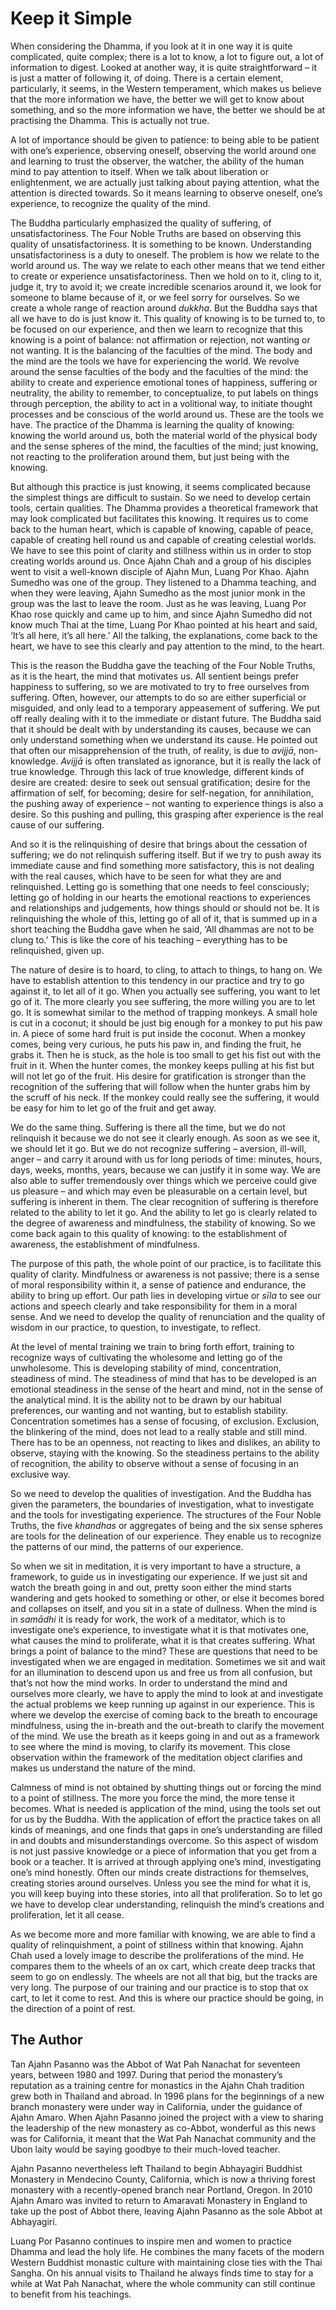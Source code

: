 Keep it Simple
==============

When considering the Dhamma, if you look at it in one way it is quite
complicated, quite complex; there is a lot to know, a lot to figure out,
a lot of information to digest. Looked at another way, it is quite
straightforward – it is just a matter of following it, of doing. There
is a certain element, particularly, it seems, in the Western
temperament, which makes us believe that the more information we have,
the better we will get to know about something, and so the more
information we have, the better we should be at practising the Dhamma.
This is actually not true.

A lot of importance should be given to patience: to being able to be
patient with one’s experience, observing oneself, observing the world
around one and learning to trust the observer, the watcher, the ability
of the human mind to pay attention to itself. When we talk about
liberation or enlightenment, we are actually just talking about paying
attention, what the attention is directed towards. So it means learning
to observe oneself, one’s experience, to recognize the quality of the
mind.

The Buddha particularly emphasized the quality of suffering, of
unsatisfactoriness. The Four Noble Truths are based on observing this
quality of unsatisfactoriness. It is something to be known.
Understanding unsatisfactoriness is a duty to oneself. The problem is
how we relate to the world around us. The way we relate to each other
means that we tend either to create or experience unsatisfactoriness.
Then we hold on to it, cling to it, judge it, try to avoid it; we create
incredible scenarios around it, we look for someone to blame because of
it, or we feel sorry for ourselves. So we create a whole range of
reaction around *dukkha*. But the Buddha says that all we have to do is
just know it. This quality of knowing is to be turned to, to be focused
on our experience, and then we learn to recognize that this knowing is a
point of balance: not affirmation or rejection, not wanting or not
wanting. It is the balancing of the faculties of the mind. The body and
the mind are the tools we have for experiencing the world. We revolve
around the sense faculties of the body and the faculties of the mind:
the ability to create and experience emotional tones of happiness,
suffering or neutrality, the ability to remember, to conceptualize, to
put labels on things through perception, the ability to act in a
volitional way, to initiate thought processes and be conscious of the
world around us. These are the tools we have. The practice of the Dhamma
is learning the quality of knowing: knowing the world around us, both
the material world of the physical body and the sense spheres of the
mind, the faculties of the mind; just knowing, not reacting to the
proliferation around them, but just being with the knowing.

But although this practice is just knowing, it seems complicated because
the simplest things are difficult to sustain. So we need to develop
certain tools, certain qualities. The Dhamma provides a theoretical
framework that may look complicated but facilitates this knowing. It
requires us to come back to the human heart, which is capable of
knowing, capable of peace, capable of creating hell round us and capable
of creating celestial worlds. We have to see this point of clarity and
stillness within us in order to stop creating worlds around us. Once
Ajahn Chah and a group of his disciples went to visit a well-known
disciple of Ajahn Mun, Luang Por Khao. Ajahn Sumedho was one of the
group. They listened to a Dhamma teaching, and when they were leaving,
Ajahn Sumedho as the most junior monk in the group was the last to leave
the room. Just as he was leaving, Luang Por Khao rose quickly and came
up to him, and since Ajahn Sumedho did not know much Thai at the time,
Luang Por Khao pointed at his heart and said, ‘It’s all here, it’s all
here.’ All the talking, the explanations, come back to the heart, we
have to see this clearly and pay attention to the mind, to the heart.

This is the reason the Buddha gave the teaching of the Four Noble
Truths, as it is the heart, the mind that motivates us. All sentient
beings prefer happiness to suffering, so we are motivated to try to free
ourselves from suffering. Often, however, our attempts to do so are
either superficial or misguided, and only lead to a temporary
appeasement of suffering. We put off really dealing with it to the
immediate or distant future. The Buddha said that it should be dealt
with by understanding its causes, because we can only understand
something when we understand its cause. He pointed out that often our
misapprehension of the truth, of reality, is due to *avijjā*,
non-knowledge. *Avijjā* is often translated as ignorance, but it is
really the lack of true knowledge. Through this lack of true knowledge,
different kinds of desire are created: desire to seek out sensual
gratification; desire for the affirmation of self, for becoming; desire
for self-negation, for annihilation, the pushing away of experience –
not wanting to experience things is also a desire. So this pushing and
pulling, this grasping after experience is the real cause of our
suffering.

And so it is the relinquishing of desire that brings about the cessation
of suffering; we do not relinquish suffering itself. But if we try to
push away its immediate cause and find something more satisfactory, this
is not dealing with the real causes, which have to be seen for what they
are and relinquished. Letting go is something that one needs to feel
consciously; letting go of holding in our hearts the emotional reactions
to experiences and relationships and judgements, how things should or
should not be. It is relinquishing the whole of this, letting go of all
of it, that is summed up in a short teaching the Buddha gave when he
said, ‘All dhammas are not to be clung to.’ This is like the core of his
teaching – everything has to be relinquished, given up.

The nature of desire is to hoard, to cling, to attach to things, to hang
on. We have to establish attention to this tendency in our practice and
try to go against it, to let all of it go. When you actually see
suffering, you want to let go of it. The more clearly you see suffering,
the more willing you are to let go. It is somewhat similar to the method
of trapping monkeys. A small hole is cut in a coconut; it should be just
big enough for a monkey to put his paw in. A piece of some hard fruit is
put inside the coconut. When a monkey comes, being very curious, he puts
his paw in, and finding the fruit, he grabs it. Then he is stuck, as the
hole is too small to get his fist out with the fruit in it. When the
hunter comes, the monkey keeps pulling at his fist but will not let go
of the fruit. His desire for gratification is stronger than the
recognition of the suffering that will follow when the hunter grabs him
by the scruff of his neck. If the monkey could really see the suffering,
it would be easy for him to let go of the fruit and get away.

We do the same thing. Suffering is there all the time, but we do not
relinquish it because we do not see it clearly enough. As soon as we see
it, we should let it go. But we do not recognize suffering – aversion,
ill-will, anger – and carry it around with us for long periods of time:
minutes, hours, days, weeks, months, years, because we can justify it in
some way. We are also able to suffer tremendously over things which we
perceive could give us pleasure – and which may even be pleasurable on a
certain level, but suffering is inherent in them. The clear recognition
of suffering is therefore related to the ability to let it go. And the
ability to let go is clearly related to the degree of awareness and
mindfulness, the stability of knowing. So we come back again to this
quality of knowing: to the establishment of awareness, the establishment
of mindfulness.

The purpose of this path, the whole point of our practice, is to
facilitate this quality of clarity. Mindfulness or awareness is not
passive; there is a sense of moral responsibility within it, a sense of
patience and endurance, the ability to bring up effort. Our path lies in
developing virtue or *sīla* to see our actions and speech clearly and
take responsibility for them in a moral sense. And we need to develop
the quality of renunciation and the quality of wisdom in our practice,
to question, to investigate, to reflect.

At the level of mental training we train to bring forth effort, training
to recognize ways of cultivating the wholesome and letting go of the
unwholesome. This is developing stability of mind, concentration,
steadiness of mind. The steadiness of mind that has to be developed is
an emotional steadiness in the sense of the heart and mind, not in the
sense of the analytical mind. It is the ability not to be drawn by our
habitual preferences, our wanting and not wanting, but to establish
stability. Concentration sometimes has a sense of focusing, of
exclusion. Exclusion, the blinkering of the mind, does not lead to a
really stable and still mind. There has to be an openness, not reacting
to likes and dislikes, an ability to observe, staying with the knowing.
So the steadiness pertains to the ability of recognition, the ability to
observe without a sense of focusing in an exclusive way.

So we need to develop the qualities of investigation. And the Buddha has
given the parameters, the boundaries of investigation, what to
investigate and the tools for investigating experience. The structures
of the Four Noble Truths, the five *khandhas* or aggregates of being and
the six sense spheres are tools for the delineation of our experience.
They enable us to recognize the patterns of our mind, the patterns of
our experience.

So when we sit in meditation, it is very important to have a structure,
a framework, to guide us in investigating our experience. If we just sit
and watch the breath going in and out, pretty soon either the mind
starts wandering and gets hooked to something or other, or else it
becomes bored and collapses on itself, and you sit in a state of
dullness. When the mind is in *samādhi* it is ready for work, the work
of a meditator, which is to investigate one’s experience, to investigate
what it is that motivates one, what causes the mind to proliferate, what
it is that creates suffering. What brings a point of balance to the
mind? These are questions that need to be investigated when we are
engaged in meditation. Sometimes we sit and wait for an illumination to
descend upon us and free us from all confusion, but that’s not how the
mind works. In order to understand the mind and ourselves more clearly,
we have to apply the mind to look at and investigate the actual problems
we keep running up against in our experience. This is where we develop
the exercise of coming back to the breath to encourage mindfulness,
using the in-breath and the out-breath to clarify the movement of the
mind. We use the breath as it keeps going in and out as a framework to
see where the mind is moving, to clarify its movement. This close
observation within the framework of the meditation object clarifies and
makes us understand the nature of the mind.

Calmness of mind is not obtained by shutting things out or forcing the
mind to a point of stillness. The more you force the mind, the more
tense it becomes. What is needed is application of the mind, using the
tools set out for us by the Buddha. With the application of effort the
practice takes on all kinds of meanings, and one finds that gaps in
one’s understanding are filled in and doubts and misunderstandings
overcome. So this aspect of wisdom is not just passive knowledge or a
piece of information that you get from a book or a teacher. It is
arrived at through applying one’s mind, investigating one’s mind
honestly. Often our minds create distractions for themselves, creating
stories around ourselves. Unless you see the mind for what it is, you
will keep buying into these stories, into all that proliferation. So to
let go we have to develop clear understanding, relinquish the mind’s
creations and proliferation, let it all cease.

As we become more and more familiar with knowing, we are able to find a
quality of relinquishment, a point of stillness within that knowing.
Ajahn Chah used a lovely image to describe the proliferations of the
mind. He compares them to the wheels of an ox cart, which create deep
tracks that seem to go on endlessly. The wheels are not all that big,
but the tracks are very long. The purpose of our training and our
practice is to stop that ox cart, to let it come to rest. And this is
where our practice should be going, in the direction of a point of rest.

The Author
----------

Tan Ajahn Pasanno was the Abbot of Wat Pah Nanachat for seventeen years,
between 1980 and 1997. During that period the monastery’s reputation as
a training centre for monastics in the Ajahn Chah tradition grew both in
Thailand and abroad. In 1996 plans for the beginnings of a new branch
monastery were under way in California, under the guidance of Ajahn
Amaro. When Ajahn Pasanno joined the project with a view to sharing the
leadership of the new monastery as co-Abbot, wonderful as this news was
for California, it meant that the Wat Pah Nanachat community and the
Ubon laity would be saying goodbye to their much-loved teacher.

Ajahn Pasanno nevertheless left Thailand to begin Abhayagiri Buddhist
Monastery in Mendecino County, California, which is now a thriving
forest monastery with a recently-opened branch near Portland, Oregon. In
2010 Ajahn Amaro was invited to return to Amaravati Monastery in England
to take up the post of Abbot there, leaving Ajahn Pasanno as the sole
Abbot at Abhayagiri.

Luang Por Pasanno continues to inspire men and women to practice Dhamma
and lead the holy life. He combines the many facets of the modern
Western Buddhist monastic culture with maintaining close ties with the
Thai Sangha. On his annual visits to Thailand he always finds time to
stay for a while at Wat Pah Nanachat, where the whole community can
still continue to benefit from his teachings.

